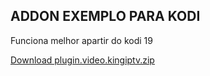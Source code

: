 ## ADDON EXEMPLO PARA KODI

Funciona melhor apartir do kodi 19

[Download plugin.video.kingiptv.zip](https://github.com/zoreu/plugin.video.kingiptv/releases/download/0.0.2/plugin.video.kingiptv.zip)

